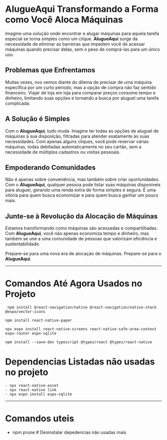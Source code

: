 # **AlugueAqui** Transformando a Forma como Você Aloca Máquinas

Imagine uma solução onde encontrar e alugar máquinas para aquela tarefa especial se torna simples como um clique. **AlugueAqui** surge da necessidade de eliminar as barreiras que impedem você de acessar máquinas quando precisar delas, sem o peso de comprá-las para um único uso.

## Problemas que Enfrentamos

Muitas vezes, nos vemos diante do dilema de precisar de uma máquina específica por um curto período, mas a opção de compra não faz sentido financeiro. Viajar de loja em loja para comparar preços consome tempo e dinheiro, limitando suas opções e tornando a busca por aluguel uma tarefa complicada.

## A Solução é Simples

Com o **AlugueAqui**, tudo muda. Imagine ter todas as opções de aluguel de máquinas à sua disposição, filtradas para atender exatamente às suas necessidades. Com apenas alguns cliques, você pode reservar várias máquinas, todas debitadas automaticamente no seu cartão, sem a necessidade de múltiplos cadastros ou visitas pessoais.

## Empoderando Comunidades

Não é apenas sobre conveniência, mas também sobre criar oportunidades. Com o **AlugueAqui**, qualquer pessoa pode listar suas máquinas disponíveis para aluguel, gerando uma renda extra de forma simples e segura. É uma vitória para quem busca economizar e para quem busca ganhar um pouco mais.

## Junte-se à Revolução da Alocação de Máquinas

Estamos transformando como máquinas são acessadas e compartilhadas. Com **AlugueAqui**, você não apenas economiza tempo e dinheiro, mas também se une a uma comunidade de pessoas que valorizam eficiência e sustentabilidade.

Prepare-se para uma nova era de alocação de máquinas. Prepare-se para o **AlugueAqui**.

---

# Comandos Até Agora Usados no Projeto

```
 npm install @react-navigation/native @react-navigation/native-stack @expo/vector-icons 
 ```
 ```
 npm install react-native-paper 
 ```
 ```
 npx expo install react-native-screens react-native-safe-area-context expo-router expo-sqlite

 ```
 ```
 npm install --save-dev typescript @types/react @types/react-native 
 ```


# Dependencias Listadas não usadas no projeto 
```
- npx react-native-asset
- npx react-native link
- npx expo install expo-sqlite
```

---
# Comandos uteis 

- npm prune # Desinstalar depedencias não usadas mais
 